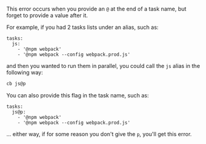 This error occurs when you provide an `@` at the end of a task name, but forget to provide a value 
after it.

For example, if you had 2 tasks lists under an alias, such as: 

```
tasks:
  js: 
    - '@npm webpack'
    - '@npm webpack --config webpack.prod.js'
```

and then you wanted to run them in parallel, you could call the `js` alias in the following way:
 
```bash
cb js@p
```

You can also provide this flag in the task name, such as:

```
tasks:
  js@p: 
    - '@npm webpack'
    - '@npm webpack --config webpack.prod.js'
```

... either way, if for some reason you don't give the `p`, you'll get this error.